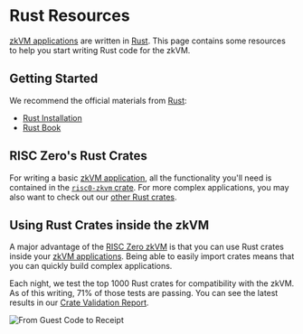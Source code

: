 # Rust Resources

[zkVM applications][zkvm-overview] are written in [Rust]. This page contains
some resources to help you start writing Rust code for the zkVM.

## Getting Started

We recommend the official materials from [Rust]:

- [Rust Installation][install-rust]
- [Rust Book][rust-book]

## RISC Zero's Rust Crates

For writing a basic [zkVM application][zkvm-overview], all the functionality
you'll need is contained in the [`risc0-zkvm` crate][risc0-zkvm]. For more
complex applications, you may also want to check out our [other Rust
crates][rust-libraries].

## Using Rust Crates inside the zkVM

A major advantage of the [RISC Zero zkVM][zkvm-overview] is that you can use
Rust crates inside your [zkVM applications][zkvm-overview]. Being able to easily
import crates means that you can quickly build complex applications.

Each night, we test the top 1000 Rust crates for compatibility with the zkVM. As
of this writing, 71% of those tests are passing. You can see the latest results
in our [Crate Validation Report][crate-validation].

![From Guest Code to Receipt][from-rust-to-receipt]

[crate-validation]: https://benchmarks.risczero.com/crates-validation

[from-rust-to-receipt]: /diagrams/from-rust-to-receipt.png

[install-rust]: https://www.rust-lang.org/tools/install

[risc0-zkvm]: https://docs.rs/risc0-zkvm

[Rust]: https://www.rust-lang.org/

[rust-book]: https://doc.rust-lang.org/book

[rust-libraries]: https://github.com/risc0/risc0#rust-libraries

[zkvm-overview]: ./zkvm_overview.md
